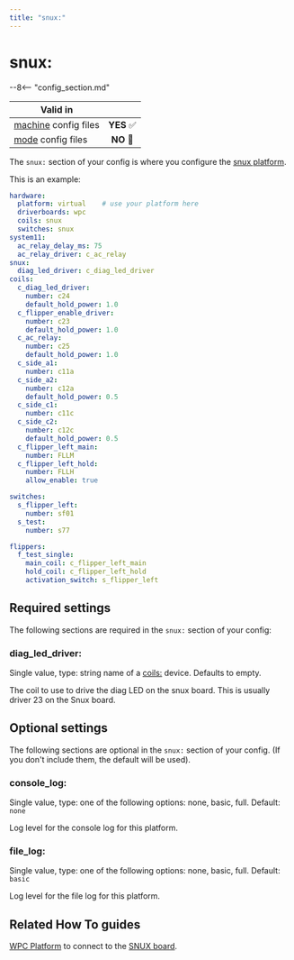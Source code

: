 ```yaml
---
title: "snux:"
---
```


# snux:


--8<-- "config_section.md"

| Valid in | |
|-----|:----:|
|[machine](instructions/machine_config.md) config files |**YES** :white_check_mark:|
|[mode](instructions/mode_config.md) config files|**NO** :no_entry_sign:|

The `snux:` section of your config is where you configure the
[snux platform](../hardware/snux.md).

This is an example:

``` yaml
hardware:
  platform: virtual    # use your platform here
  driverboards: wpc
  coils: snux
  switches: snux
system11:
  ac_relay_delay_ms: 75
  ac_relay_driver: c_ac_relay
snux:
  diag_led_driver: c_diag_led_driver
coils:
  c_diag_led_driver:
    number: c24
    default_hold_power: 1.0
  c_flipper_enable_driver:
    number: c23
    default_hold_power: 1.0
  c_ac_relay:
    number: c25
    default_hold_power: 1.0
  c_side_a1:
    number: c11a
  c_side_a2:
    number: c12a
    default_hold_power: 0.5
  c_side_c1:
    number: c11c
  c_side_c2:
    number: c12c
    default_hold_power: 0.5
  c_flipper_left_main:
    number: FLLM
  c_flipper_left_hold:
    number: FLLH
    allow_enable: true

switches:
  s_flipper_left:
    number: sf01
  s_test:
    number: s77

flippers:
  f_test_single:
    main_coil: c_flipper_left_main
    hold_coil: c_flipper_left_hold
    activation_switch: s_flipper_left
```

## Required settings

The following sections are required in the `snux:` section of your
config:

### diag_led_driver:

Single value, type: string name of a [coils:](coils.md) device. Defaults to empty.

The coil to use to drive the diag LED on the snux board. This is usually
driver 23 on the Snux board.

## Optional settings

The following sections are optional in the `snux:` section of your
config. (If you don't include them, the default will be used).

### console_log:

Single value, type: one of the following options: none, basic, full.
Default: `none`

Log level for the console log for this platform.

### file_log:

Single value, type: one of the following options: none, basic, full.
Default: `basic`

Log level for the file log for this platform.

## Related How To guides

[WPC Platform](../machines/wpc.md) to connect to the
[SNUX board](../hardware/snux.md).
